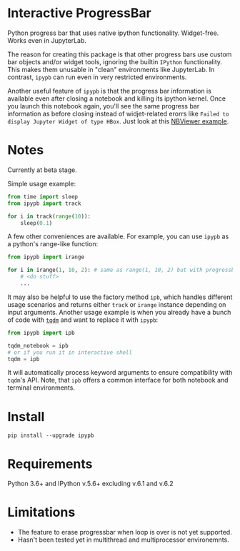 # Interactive ProgressBar
Python progress bar that uses native ipython functionality. Widget-free. Works even in JupyterLab.

The reason for creating this package is that other progress bars use custom bar objects and/or widget tools, ignoring the builtin `IPython` functionality. This makes them unusable in "clean" environments like JupyterLab. In contrast, `ipypb` can run even in very restricted environments.

Another useful feature of `ipypb` is that the progress bar information is available even after closing a notebook and killing its ipython kernel. Once you launch this notebook again, you'll see the same progress bar information as before closing instead of widjet-related erorrs like `Failed to display Jupyter Widget of type HBox`. Just look at this [NBViewer example](https://nbviewer.jupyter.org/github/evfro/ipypb/blob/master/examples/Usage%20examples.ipynb).

# Notes
Currently at beta stage.

Simple usage example:
```python
from time import sleep
from ipypb import track

for i in track(range(10)):
    sleep(0.1)
```
A few other conveniences are available. For example, you can use `ipypb` as a python's range-like function:
```python
from ipypb import irange

for i in irange(1, 10, 2): # same as range(1, 10, 2) but with progressbar
    # <do stuff>
    ...
```
It may also be helpful to use the factory method `ipb`, which handles different usage scenarios and returns either `track` or `irange` instance depending on input arguments. Another usage example is when you already have a bunch of code with [`tqdm`](https://github.com/tqdm/tqdm) and want to 
replace it with `ipypb`:
```python
from ipypb import ipb

tqdm_notebook = ipb
# or if you run it in interactive shell
tqdm = ipb
```
It will automatically process keyword arguments to ensure compatibility with `tqdm`'s API. Note, that `ipb` offers a common interface for both notebook and terminal environments.

# Install
`pip install --upgrade ipypb`

# Requirements
Python 3.6+ and IPython v.5.6+ excluding v.6.1 and v.6.2

# Limitations
- The feature to erase progressbar when loop is over is not yet supported.
- Hasn't been tested yet in multithread and multiprocessor environemnts.
